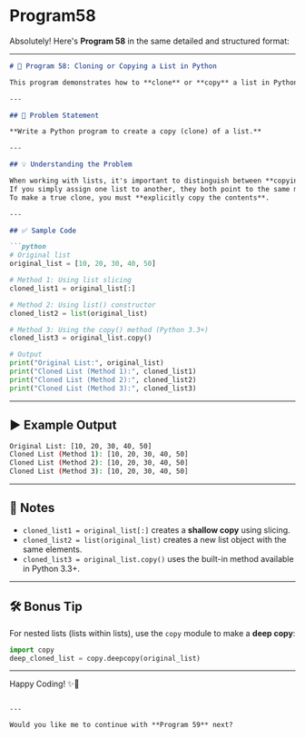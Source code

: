 # Program58
Absolutely! Here's **Program 58** in the same detailed and structured format:

---

```markdown
# 📝 Program 58: Cloning or Copying a List in Python

This program demonstrates how to **clone** or **copy** a list in Python using various methods.

---

## 📌 Problem Statement

**Write a Python program to create a copy (clone) of a list.**

---

## 💡 Understanding the Problem

When working with lists, it's important to distinguish between **copying** and **referencing**.  
If you simply assign one list to another, they both point to the same memory location (i.e., they are references).  
To make a true clone, you must **explicitly copy the contents**.

---

## ✅ Sample Code

```python
# Original list
original_list = [10, 20, 30, 40, 50]

# Method 1: Using list slicing
cloned_list1 = original_list[:]

# Method 2: Using list() constructor
cloned_list2 = list(original_list)

# Method 3: Using the copy() method (Python 3.3+)
cloned_list3 = original_list.copy()

# Output
print("Original List:", original_list)
print("Cloned List (Method 1):", cloned_list1)
print("Cloned List (Method 2):", cloned_list2)
print("Cloned List (Method 3):", cloned_list3)
```

---

## ▶️ Example Output

```bash
Original List: [10, 20, 30, 40, 50]
Cloned List (Method 1): [10, 20, 30, 40, 50]
Cloned List (Method 2): [10, 20, 30, 40, 50]
Cloned List (Method 3): [10, 20, 30, 40, 50]
```

---

## 🧠 Notes

- `cloned_list1 = original_list[:]` creates a **shallow copy** using slicing.
- `cloned_list2 = list(original_list)` creates a new list object with the same elements.
- `cloned_list3 = original_list.copy()` uses the built-in method available in Python 3.3+.

---

## 🛠 Bonus Tip

For nested lists (lists within lists), use the `copy` module to make a **deep copy**:

```python
import copy
deep_cloned_list = copy.deepcopy(original_list)
```

---

Happy Coding! ✨🐍

```

---

Would you like me to continue with **Program 59** next?
